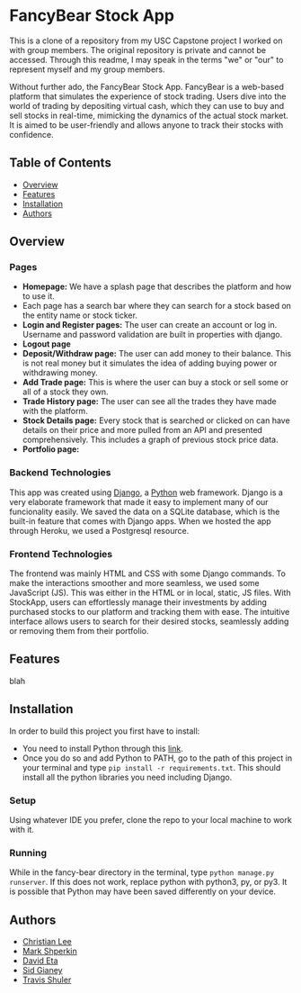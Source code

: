 # FancyBear Stock App
This is a clone of a repository from my USC Capstone project I worked on with group members. The original repository is private and cannot be accessed. Through this readme, I may speak in the terms "we" or "our" to represent myself and my group members.

Without further ado, the FancyBear Stock App. FancyBear is a web-based platform that simulates the experience of stock trading. Users dive into the world of trading by depositing virtual cash, which they can use to buy and sell stocks in real-time, mimicking the dynamics of the actual stock market. It is aimed to be user-friendly and allows anyone to track their stocks with confidence.

## Table of Contents

- [Overview](#overview)
- [Features](#features)
- [Installation](#installation)
- [Authors](#authors)

## Overview

### Pages
- **Homepage:** We have a splash page that describes the platform and how to use it.
- Each page has a search bar where they can search for a stock based on the entity name or stock ticker.
- **Login and Register pages:** The user can create an account or log in. Username and password validation are built in properties with django.
- **Logout page**
- **Deposit/Withdraw page:** The user can add money to their balance. This is not real money but it simulates the idea of adding buying power or withdrawing money.
- **Add Trade page:** This is where the user can buy a stock or sell some or all of a stock they own.
- **Trade History page:** The user can see all the trades they have made with the platform.
- **Stock Details page:** Every stock that is searched or clicked on can have details on their price and more pulled from an API and presented comprehensively. This includes a graph of previous stock price data.
- **Portfolio page:**


### Backend Technologies
This app was created using [Django](https://www.djangoproject.com/), a [Python](https://www.python.org/) web framework. Django is a very elaborate framework that made it easy to implement many of our funcionality easily. We saved the data on a SQLite database, which is the built-in feature that comes with Django apps. When we hosted the app through [](https://www.heroku.com)Heroku, we used a Postgresql resource.

### Frontend Technologies
The frontend was mainly HTML and CSS with some Django commands. To make the interactions smoother and more seamless, we used some JavaScript (JS). This was either in the HTML or in local, static, JS files.
With StockApp, users can effortlessly manage their investments by adding purchased stocks to our platform and tracking them with ease. The intuitive interface allows users to search for their desired stocks, seamlessly adding or removing them from their portfolio. 

## Features
blah

## Installation

In order to build this project you first have to install:

- You need to install Python through this [link](https://www.python.org/downloads/).
- Once you do so and add Python to PATH, go to the path of this project in your terminal and type ```pip install -r requirements.txt```.
This should install all the python libraries you need including Django.

### Setup

Using whatever IDE you prefer, clone the repo to your local machine to work with it.

### Running

While in the fancy-bear directory in the terminal, type ```python manage.py runserver```.
If this does not work, replace python with python3, py, or py3. It is possible that Python may have been saved differently on your device.



## Authors
- [Christian Lee](https://github.com/christian1049)
- [Mark Shperkin](https://github.com/markshperkin)
- [David Eta](https://github.com/david-eta)
- [Sid Gianey](https://github.com/SidGianey)
- [Travis Shuler](https://github.com/Travisandre)

